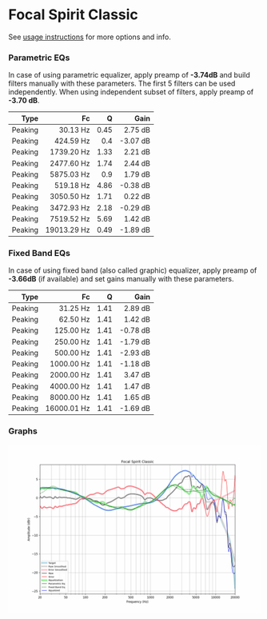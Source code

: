 # Focal Spirit Classic
See [usage instructions](https://github.com/jaakkopasanen/AutoEq#usage) for more options and info.

### Parametric EQs
In case of using parametric equalizer, apply preamp of **-3.74dB** and build filters manually
with these parameters. The first 5 filters can be used independently.
When using independent subset of filters, apply preamp of **-3.70 dB**.

| Type    | Fc          |    Q | Gain     |
|--------:|------------:|-----:|---------:|
| Peaking | 30.13 Hz    | 0.45 | 2.75 dB  |
| Peaking | 424.59 Hz   | 0.4  | -3.07 dB |
| Peaking | 1739.20 Hz  | 1.33 | 2.21 dB  |
| Peaking | 2477.60 Hz  | 1.74 | 2.44 dB  |
| Peaking | 5875.03 Hz  | 0.9  | 1.79 dB  |
| Peaking | 519.18 Hz   | 4.86 | -0.38 dB |
| Peaking | 3050.50 Hz  | 1.71 | 0.22 dB  |
| Peaking | 3472.93 Hz  | 2.18 | -0.29 dB |
| Peaking | 7519.52 Hz  | 5.69 | 1.42 dB  |
| Peaking | 19013.29 Hz | 0.49 | -1.89 dB |

### Fixed Band EQs
In case of using fixed band (also called graphic) equalizer, apply preamp of **-3.66dB**
(if available) and set gains manually with these parameters.

| Type    | Fc          |    Q | Gain     |
|--------:|------------:|-----:|---------:|
| Peaking | 31.25 Hz    | 1.41 | 2.89 dB  |
| Peaking | 62.50 Hz    | 1.41 | 1.42 dB  |
| Peaking | 125.00 Hz   | 1.41 | -0.78 dB |
| Peaking | 250.00 Hz   | 1.41 | -1.79 dB |
| Peaking | 500.00 Hz   | 1.41 | -2.93 dB |
| Peaking | 1000.00 Hz  | 1.41 | -1.18 dB |
| Peaking | 2000.00 Hz  | 1.41 | 3.47 dB  |
| Peaking | 4000.00 Hz  | 1.41 | 1.47 dB  |
| Peaking | 8000.00 Hz  | 1.41 | 1.65 dB  |
| Peaking | 16000.01 Hz | 1.41 | -1.69 dB |

### Graphs
![](./Focal%20Spirit%20Classic.png)